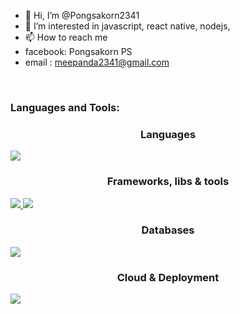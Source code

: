 - 👋 Hi, I’m @Pongsakorn2341
- 👀 I’m interested in javascript, react native, nodejs,
- 📫 How to reach me
- facebook: Pongsakorn PS
- email : meepanda2341@gmail.com
<br />

### Languages and Tools:

<!-- ![TypeScript](https://img.shields.io/badge/typescript-%23007ACC.svg?style=for-the-badge&logo=typescript&logoColor=white)
![Python](https://img.shields.io/badge/python-3670A0?style=for-the-badge&logo=python&logoColor=ffdd54)
![PHP](https://img.shields.io/badge/php-%23777BB4.svg?style=for-the-badge&logo=php&logoColor=white)
![JavaScript](https://img.shields.io/badge/javascript-%23323330.svg?style=for-the-badge&logo=javascript&logoColor=%23F7DF1E)
![Java](https://img.shields.io/badge/java-%23ED8B00.svg?style=for-the-badge&logo=java&logoColor=white)
![HTML5](https://img.shields.io/badge/html5-%23E34F26.svg?style=for-the-badge&logo=html5&logoColor=white)
![CSS3](https://img.shields.io/badge/css3-%231572B6.svg?style=for-the-badge&logo=css3&logoColor=white)
![jQuery](https://img.shields.io/badge/jquery-%230769AD.svg?style=for-the-badge&logo=jquery&logoColor=white)
![Laravel](https://img.shields.io/badge/laravel-%23FF2D20.svg?style=for-the-badge&logo=laravel&logoColor=white)
![NPM](https://img.shields.io/badge/NPM-%23000000.svg?style=for-the-badge&logo=npm&logoColor=white)
![NodeJS](https://img.shields.io/badge/node.js-6DA55F?style=for-the-badge&logo=node.js&logoColor=white)
![React Native](https://img.shields.io/badge/react_native-%2320232a.svg?style=for-the-badge&logo=react&logoColor=%2361DAFB) -->
<!-- [![Anurag's GitHub stats](https://github-readme-stats.vercel.app/api?username=Pongsakorn2341)](https://github.com/anuraghazra/github-readme-stats)
<p align="center"> -->
<p align="center">
  <h3 align="center">Languages</h3>
  <a href="https://skillicons.dev">
    <img src="https://skillicons.dev/icons?i=go,js,ts,css,html,php,py,solidity&perline=9" />
  </a>
  <h3 align="center">Frameworks, libs & tools</h3>
  <a href="https://skillicons.dev">
    <img src="https://skillicons.dev/icons?i=next,vite,nestjs,nodejs,django,flask,graphql,jquery,laravel,materialui,react,redux,spring,bootstrap,tailwind,prisma&perline=8" />
  </a>
  <a href="https://skillicons.dev">
    <img src="https://skillicons.dev/icons?i=git,github,gitlab,gradle,figma,postman,bash,androidstudio,powershell,linux&perline=8" />
  </a>
  <h3 align="center">Databases</h3>
  <a href="https://skillicons.dev">
    <img src="https://skillicons.dev/icons?i=postgresql,mongodb,mysql,redis,firebase&perline=8" />
  </a>
  <h3 align="center">Cloud & Deployment</h3>
  <a href="https://skillicons.dev">
    <img src="https://skillicons.dev/icons?i=docker,kubernetes,nginx,heroku,gcp,aws,&perline=8" />
  </a>
</p>



<br />
<br />
<!---
Pongsakorn2341/Pongsakorn2341 is a ✨ special ✨ repository because its `README.md` (this file) appears on your GitHub profile.
You can click the Preview link to take a look at your changes.
<img
  src="https://github-readme-stats.vercel.app/api?username=Pongsakorn2341&show_icons=true&theme=radical)"
/>
--->
